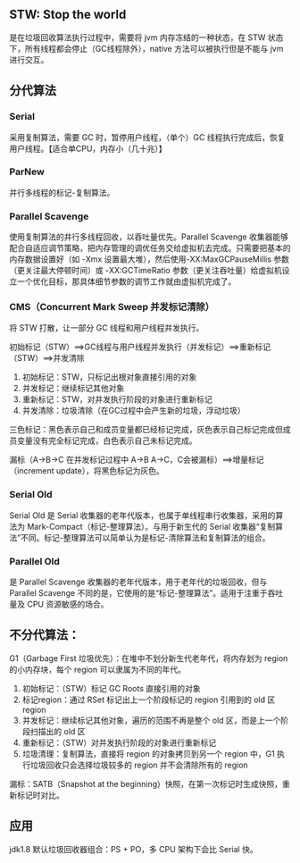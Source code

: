 ## STW: Stop the world
是在垃圾回收算法执行过程中，需要将 jvm 内存冻结的一种状态，在 STW 状态下，所有线程都会停止（GC线程除外），native 方法可以被执行但是不能与 jvm 进行交互。

## 分代算法
### Serial
采用复制算法，需要 GC 时，暂停用户线程，（单个）GC 线程执行完成后，恢复用户线程。【适合单CPU，内存小（几十兆）】

### ParNew
并行多线程的标记-复制算法。

### Parallel Scavenge
使用复制算法的并行多线程回收，以吞吐量优先。Parallel Scavenge 收集器能够配合自适应调节策略，把内存管理的调优任务交给虚拟机去完成。只需要把基本的内存数据设置好（如 -Xmx 设置最大堆），然后使用-XX:MaxGCPauseMillis 参数（更关注最大停顿时间）或 -XX:GCTimeRatio 参数（更关注吞吐量）给虚拟机设立一个优化目标，那具体细节参数的调节工作就由虚拟机完成了。

### CMS（Concurrent Mark Sweep 并发标记清除）
将 STW 打散，让一部分 GC 线程和用户线程并发执行。

初始标记（STW）\=\=\>GC线程与用户线程并发执行（并发标记）\=\=\>重新标记（STW）\=\=\>并发清除
  1. 初始标记：STW，只标记出根对象直接引用的对象
  2. 并发标记：继续标记其他对象
  3. 重新标记：STW，对并发执行阶段的对象进行重新标记
  4. 并发清除：垃圾清除（在GC过程中会产生新的垃圾，浮动垃圾）

三色标记：黑色表示自己和成员变量都已经标记完成，灰色表示自己标记完成但成员变量没有完全标记完成，白色表示自己未标记完成。

漏标（A->B->C 在并发标记过程中 A->B A->C，C会被漏标）==>增量标记（increment update），将黑色标记为灰色。

### Serial Old
Serial Old 是 Serial 收集器的老年代版本，也属于单线程串行收集器，采用的算法为 Mark-Compact（标记-整理算法）。与用于新生代的 Serial 收集器“复制算法”不同。标记-整理算法可以简单认为是标记-清除算法和复制算法的组合。

### Parallel Old
是 Parallel Scavenge 收集器的老年代版本，用于老年代的垃圾回收，但与 Parallel Scavenge 不同的是，它使用的是“标记-整理算法”。适用于注重于吞吐量及 CPU 资源敏感的场合。

## 不分代算法：
G1（Garbage First 垃圾优先）：在堆中不划分新生代老年代，将内存划为 region 的小内存块，每个 region 可以隶属为不同的年代。
  1. 初始标记：（STW）标记 GC Roots 直接引用的对象
  2. 标记region：通过 RSet 标记出上一个阶段标记的 region 引用到的 old 区 region
  3. 并发标记：继续标记其他对象，遍历的范围不再是整个 old 区，而是上一个阶段扫描出的 old 区
  4. 重新标记：（STW）对并发执行阶段的对象进行重新标记
  5. 垃圾清理：复制算法，直接将 region 的对象拷贝到另一个 region 中，G1 执行垃圾回收只会选择垃圾较多的 region 并不会清除所有的 region

漏标：SATB（Snapshot at the beginning）快照，在第一次标记时生成快照，重新标记时对比。

## 应用
jdk1.8 默认垃圾回收器组合：PS + PO，多 CPU 架构下会比 Serial 快。
